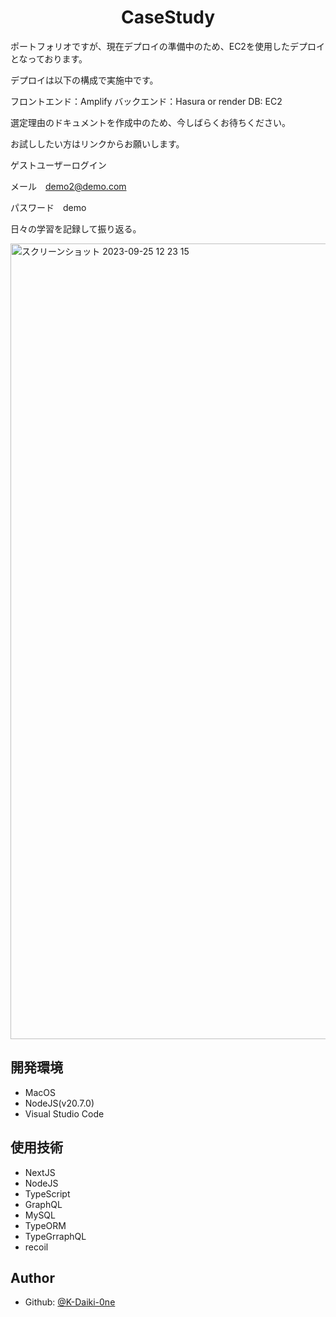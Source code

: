 <h1 align="center">CaseStudy</h1>

ポートフォリオですが、現在デプロイの準備中のため、EC2を使用したデプロイとなっております。

デプロイは以下の構成で実施中です。

フロントエンド：Amplify
バックエンド：Hasura or render
DB: EC2

選定理由のドキュメントを作成中のため、今しばらくお待ちください。

お試ししたい方はリンクからお願いします。

ゲストユーザーログイン

メール　demo2@demo.com

パスワード　demo

日々の学習を記録して振り返る。

<img width="1273" alt="スクリーンショット 2023-09-25 12 23 15" src="https://github.com/K-Daiki-0ne/CS-CaseStudy/assets/51228144/7006f0fb-f91e-46d6-9a8b-c5cf107a2407">

## 開発環境
- MacOS
- NodeJS(v20.7.0)
- Visual Studio Code

## 使用技術
- NextJS
- NodeJS
- TypeScript
- GraphQL
- MySQL
- TypeORM
- TypeGrraphQL
- recoil

## Author
* Github: [@K-Daiki-0ne](https://github.com/K-Daiki-0ne)
